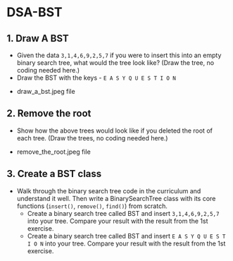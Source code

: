 # DSA-BST

## 1. Draw A BST 
- Given the data `3,1,4,6,9,2,5,7` if you were to insert this into an empty binary search tree, what would the tree look like? (Draw the tree, no coding needed here.)
- Draw the BST with the keys - `E A S Y Q U E S T I O N`
* draw_a_bst.jpeg file   

## 2. Remove the root
- Show how the above trees would look like if you deleted the root of each tree. (Draw the trees, no coding needed here.)
* remove_the_root.jpeg file

## 3. Create a BST class
- Walk through the binary search tree code in the curriculum and understand it well. Then write a BinarySearchTree class with its core functions (`insert()`, `remove()`, `find()`) from scratch.
    - Create a binary search tree called BST and insert `3,1,4,6,9,2,5,7` into your tree. Compare your result with the result from the 1st exercise.
    - Create a binary search tree called BST and insert `E A S Y Q U E S T I O N` into your tree. Compare your result with the result from the 1st exercise.
